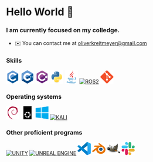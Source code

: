 # Hello World :wave:

### I am currently focused on my colledge.

* ✉️  You can contact me at [oliverkreitmeyer@gmail.com](mailto:oliverkreitmeyer@gmail.com)



### Skills
<a href="https://docs.microsoft.com/en-us/cpp/?view=msvc-170" target="_blank" rel="noreferrer"><img src="https://raw.githubusercontent.com/devicons/devicon/55609aa5bd817ff167afce0d965585c92040787a/icons/c/c-original.svg" width="36" height="36" alt="C" /></a>
<a href="https://docs.microsoft.com/en-us/cpp/?view=msvc-170" target="_blank" rel="noreferrer"><img src="https://raw.githubusercontent.com/devicons/devicon/55609aa5bd817ff167afce0d965585c92040787a/icons/cplusplus/cplusplus-original.svg" width="36" height="36" alt="CPP" /></a>
<a href="https://docs.microsoft.com/en-us/cpp/?view=msvc-170" target="_blank" rel="noreferrer"><img src="https://raw.githubusercontent.com/devicons/devicon/55609aa5bd817ff167afce0d965585c92040787a/icons/csharp/csharp-original.svg" width="36" height="36" alt="C#" /></a>
<a href="https://docs.microsoft.com/en-us/cpp/?view=msvc-170" target="_blank" rel="noreferrer"><img src="https://raw.githubusercontent.com/devicons/devicon/55609aa5bd817ff167afce0d965585c92040787a/icons/python/python-original.svg" width="36" height="36" alt="PYTHON" /></a>
<a href="https://docs.microsoft.com/en-us/cpp/?view=msvc-170" target="_blank" rel="noreferrer"><img src="https://raw.githubusercontent.com/devicons/devicon/55609aa5bd817ff167afce0d965585c92040787a/icons/java/java-original.svg" width="36" height="36" alt="JAVA" /></a>
<a href="https://docs.microsoft.com/en-us/cpp/?view=msvc-170" target="_blank" rel="noreferrer"><img src="https://avatars.githubusercontent.com/u/3979232?s=200&v=4" width="38" height="38" alt="ROS2" /></a>
<a href="https://docs.microsoft.com/en-us/cpp/?view=msvc-170" target="_blank" rel="noreferrer"><img src="https://raw.githubusercontent.com/devicons/devicon/55609aa5bd817ff167afce0d965585c92040787a/icons/git/git-original.svg" width="36" height="36" alt="GIT" /></a>

### Operating systems
<a href="https://docs.microsoft.com/en-us/cpp/?view=msvc-170" target="_blank" rel="noreferrer"><img src="https://raw.githubusercontent.com/devicons/devicon/55609aa5bd817ff167afce0d965585c92040787a/icons/debian/debian-original.svg" width="36" height="36" alt="DEBIAN" /></a>
<a href="https://docs.microsoft.com/en-us/cpp/?view=msvc-170" target="_blank" rel="noreferrer"><img src="https://raw.githubusercontent.com/devicons/devicon/55609aa5bd817ff167afce0d965585c92040787a/icons/ubuntu/ubuntu-plain.svg" width="36" height="36" alt="UBUNTU" /></a>
<a href="https://docs.microsoft.com/en-us/cpp/?view=msvc-170" target="_blank" rel="noreferrer"><img src="https://raw.githubusercontent.com/devicons/devicon/55609aa5bd817ff167afce0d965585c92040787a/icons/windows8/windows8-original.svg" width="36" height="36" alt="WINDOWS" /></a>
<a href="https://docs.microsoft.com/en-us/cpp/?view=msvc-170" target="_blank" rel="noreferrer"><img src="https://external-content.duckduckgo.com/iu/?u=https%3A%2F%2Fseeklogo.com%2Fimages%2FK%2Fkali-linux-logo-93027C57BD-seeklogo.com.png&f=1&nofb=1&ipt=2acfffce73122446f45f1370539d307fcd34095e3e11df41084a167f9374d1f9&ipo=images" width="36" height="36" alt="KALI" /></a>

### Other proficient programs
<a href="https://docs.microsoft.com/en-us/cpp/?view=msvc-170" target="_blank" rel="noreferrer"><img src="https://cdn.sanity.io/images/fuvbjjlp/production/bd6440647fa19b1863cd025fa45f8dad98d33181-2000x2000.png" width="36" height="36" alt="UNITY" /></a>
<a href="https://docs.microsoft.com/en-us/cpp/?view=msvc-170" target="_blank" rel="noreferrer"><img src="https://spng.pinpng.com/pngs/s/554-5543775_epic-unreal-engine-4-logo-white-hd-png.png" width="36" height="36" alt="UNREAL ENGINE" /></a>
<a href="https://docs.microsoft.com/en-us/cpp/?view=msvc-170" target="_blank" rel="noreferrer"><img src="https://raw.githubusercontent.com/devicons/devicon/55609aa5bd817ff167afce0d965585c92040787a/icons/vscode/vscode-original.svg" width="36" height="36" alt="VSCODE" /></a>
<a href="https://docs.microsoft.com/en-us/cpp/?view=msvc-170" target="_blank" rel="noreferrer"><img src="https://raw.githubusercontent.com/devicons/devicon/55609aa5bd817ff167afce0d965585c92040787a/icons/blender/blender-original.svg" width="36" height="36" alt="BLENDER" /></a>
<a href="https://docs.microsoft.com/en-us/cpp/?view=msvc-170" target="_blank" rel="noreferrer"><img src="https://raw.githubusercontent.com/devicons/devicon/55609aa5bd817ff167afce0d965585c92040787a/icons/gimp/gimp-original.svg" width="36" height="36" alt="GIMP" /></a>
<a href="https://docs.microsoft.com/en-us/cpp/?view=msvc-170" target="_blank" rel="noreferrer"><img src="https://raw.githubusercontent.com/devicons/devicon/55609aa5bd817ff167afce0d965585c92040787a/icons/slack/slack-original.svg" width="36" height="36" alt="SLACK" /></a>

